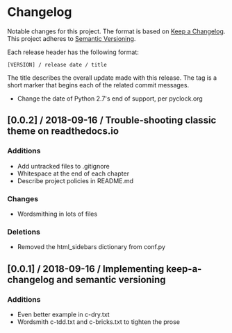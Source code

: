 # Changelog

Notable changes for this project. The format is based on
[Keep a Changelog](https://keepachangelog.com/en/1.0.0/). This project
adheres to [Semantic Versioning](https://semver.org/spec/v2.0.0.html).

Each release header has the following format:

    [VERSION] / release date / title

The title describes the overall update made with this release. The tag is a
short marker that begins each of the related commit messages.

 * Change the date of Python 2.7's end of support, per pyclock.org
## [0.0.2] / 2018-09-16 / Trouble-shooting classic theme on readthedocs.io
### Additions
 * Add untracked files to .gitignore
 * Whitespace at the end of each chapter
 * Describe project policies in README.md

### Changes
 * Wordsmithing in lots of files

### Deletions
 * Removed the html_sidebars dictionary from conf.py


## [0.0.1] / 2018-09-16 / Implementing keep-a-changelog and semantic versioning
### Additions

 * Even better example in c-dry.txt
 * Wordsmith c-tdd.txt and c-bricks.txt to tighten the prose
